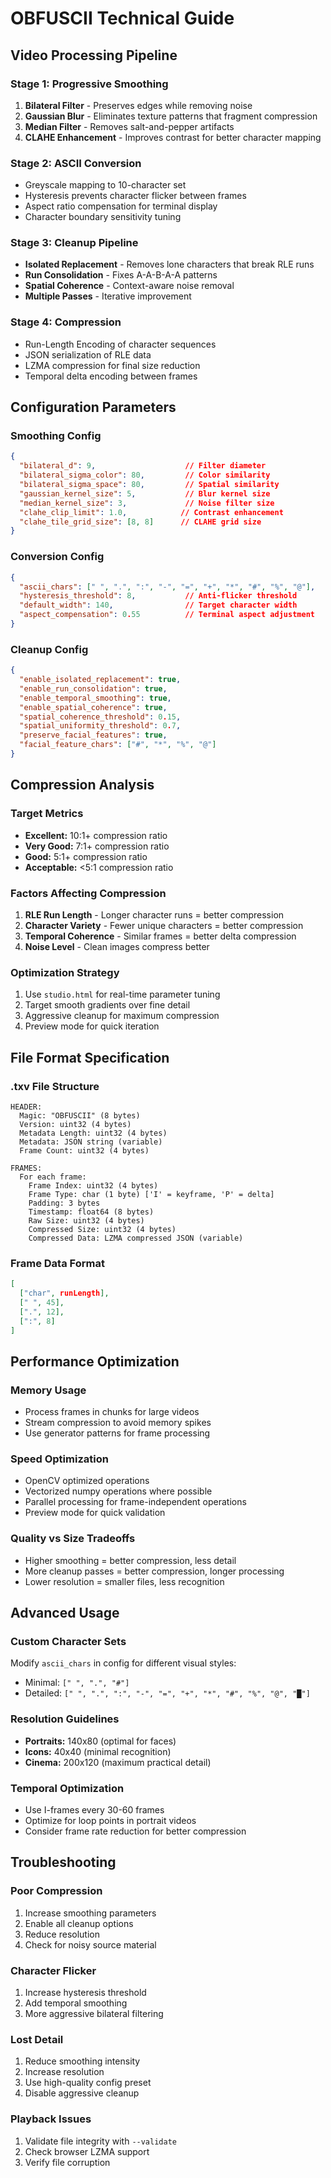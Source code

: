 # OBFUSCII Technical Guide

## Video Processing Pipeline

### Stage 1: Progressive Smoothing
1. **Bilateral Filter** - Preserves edges while removing noise
2. **Gaussian Blur** - Eliminates texture patterns that fragment compression
3. **Median Filter** - Removes salt-and-pepper artifacts
4. **CLAHE Enhancement** - Improves contrast for better character mapping

### Stage 2: ASCII Conversion
- Greyscale mapping to 10-character set
- Hysteresis prevents character flicker between frames
- Aspect ratio compensation for terminal display
- Character boundary sensitivity tuning

### Stage 3: Cleanup Pipeline
- **Isolated Replacement** - Removes lone characters that break RLE runs
- **Run Consolidation** - Fixes A-A-B-A-A patterns
- **Spatial Coherence** - Context-aware noise removal
- **Multiple Passes** - Iterative improvement

### Stage 4: Compression
- Run-Length Encoding of character sequences
- JSON serialization of RLE data
- LZMA compression for final size reduction
- Temporal delta encoding between frames

## Configuration Parameters

### Smoothing Config
```json
{
  "bilateral_d": 9,                    // Filter diameter
  "bilateral_sigma_color": 80,         // Color similarity
  "bilateral_sigma_space": 80,         // Spatial similarity
  "gaussian_kernel_size": 5,           // Blur kernel size
  "median_kernel_size": 3,             // Noise filter size
  "clahe_clip_limit": 1.0,            // Contrast enhancement
  "clahe_tile_grid_size": [8, 8]      // CLAHE grid size
}
```

### Conversion Config
```json
{
  "ascii_chars": [" ", ".", ":", "-", "=", "+", "*", "#", "%", "@"],
  "hysteresis_threshold": 8,           // Anti-flicker threshold
  "default_width": 140,                // Target character width
  "aspect_compensation": 0.55          // Terminal aspect adjustment
}
```

### Cleanup Config
```json
{
  "enable_isolated_replacement": true,
  "enable_run_consolidation": true,
  "enable_temporal_smoothing": true,
  "enable_spatial_coherence": true,
  "spatial_coherence_threshold": 0.15,
  "spatial_uniformity_threshold": 0.7,
  "preserve_facial_features": true,
  "facial_feature_chars": ["#", "*", "%", "@"]
}
```

## Compression Analysis

### Target Metrics
- **Excellent:** 10:1+ compression ratio
- **Very Good:** 7:1+ compression ratio  
- **Good:** 5:1+ compression ratio
- **Acceptable:** <5:1 compression ratio

### Factors Affecting Compression
1. **RLE Run Length** - Longer character runs = better compression
2. **Character Variety** - Fewer unique characters = better compression
3. **Temporal Coherence** - Similar frames = better delta compression
4. **Noise Level** - Clean images compress better

### Optimization Strategy
1. Use `studio.html` for real-time parameter tuning
2. Target smooth gradients over fine detail
3. Aggressive cleanup for maximum compression
4. Preview mode for quick iteration

## File Format Specification

### .txv File Structure
```
HEADER:
  Magic: "OBFUSCII" (8 bytes)
  Version: uint32 (4 bytes)
  Metadata Length: uint32 (4 bytes)
  Metadata: JSON string (variable)
  Frame Count: uint32 (4 bytes)

FRAMES:
  For each frame:
    Frame Index: uint32 (4 bytes)
    Frame Type: char (1 byte) ['I' = keyframe, 'P' = delta]
    Padding: 3 bytes
    Timestamp: float64 (8 bytes)
    Raw Size: uint32 (4 bytes)
    Compressed Size: uint32 (4 bytes)
    Compressed Data: LZMA compressed JSON (variable)
```

### Frame Data Format
```json
[
  ["char", runLength],
  [" ", 45],
  [".", 12],
  [":", 8]
]
```

## Performance Optimization

### Memory Usage
- Process frames in chunks for large videos
- Stream compression to avoid memory spikes
- Use generator patterns for frame processing

### Speed Optimization
- OpenCV optimized operations
- Vectorized numpy operations where possible
- Parallel processing for frame-independent operations
- Preview mode for quick validation

### Quality vs Size Tradeoffs
- Higher smoothing = better compression, less detail
- More cleanup passes = better compression, longer processing
- Lower resolution = smaller files, less recognition

## Advanced Usage

### Custom Character Sets
Modify `ascii_chars` in config for different visual styles:
- Minimal: `[" ", ".", "#"]`
- Detailed: `[" ", ".", ":", "-", "=", "+", "*", "#", "%", "@", "█"]`

### Resolution Guidelines
- **Portraits:** 140x80 (optimal for faces)
- **Icons:** 40x40 (minimal recognition)
- **Cinema:** 200x120 (maximum practical detail)

### Temporal Optimization
- Use I-frames every 30-60 frames
- Optimize for loop points in portrait videos
- Consider frame rate reduction for better compression

## Troubleshooting

### Poor Compression
1. Increase smoothing parameters
2. Enable all cleanup options
3. Reduce resolution
4. Check for noisy source material

### Character Flicker
1. Increase hysteresis threshold
2. Add temporal smoothing
3. More aggressive bilateral filtering

### Lost Detail
1. Reduce smoothing intensity
2. Increase resolution
3. Use high-quality config preset
4. Disable aggressive cleanup

### Playback Issues
1. Validate file integrity with `--validate`
2. Check browser LZMA support
3. Verify file corruption